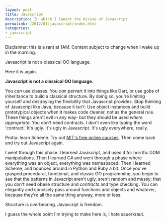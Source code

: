 ```yaml
---
layout: post
title: Javascript
description: In which I lament the misuse of Javascript
permalink: /2012/01/javascript/index.html
categories:
- javascript
---
```


Disclaimer: this is a rant at 1AM. Content subject to change when I wake up in
the morning.

Javascript is not a classical OO language.

Here it is again.

**Javascript is not a classical OO language.**

You *can* use classes. You *can* pervert it into things like Dart, or use
gobs of inheritance to build a classical structure. By doing so, you're
limiting yourself and destroying the flexibility that Javascript provides. Stop
thinking of Javascript like Java, because it isn't. Use object instances and
build prototypical objects when it makes code cleaner, not as the general rule.
These things aren't evil in any way- but they should be used *where appropriate.*
You don't need contracts. I don't even like typing the word 'contract.' It's
ugly. It's ugly in Javascript. It's ugly everywhere, really.

Protip: learn Scheme. Try out [MIT's free online courses](http://ocw.mit.edu/courses/electrical-engineering-and-computer-science/6-001-structure-and-interpretation-of-computer-programs-spring-2005/).
Then come back and try out Javascript again.

I went through this phase. I learned Javascript, and used it for horrific DOM
manipulations. Then I learned C# and went through a phase where everything was
an object, everything was namespaced. Then I learned Scheme, and bounced around
in Python and Ruby a bit. Once you've grasped procedural, functional, and
classic OO programming, you begin to see that the patterns in Javacript aren't
ugly, aren't random and messy; that you don't need obese structure and *contracts*
and type checking. You can elegantly and concisely pass around functions and
objects and whatever, because they're all the same thing anyway, more or less.

Structure is overbearing. Javascript is freedom.

I guess the whole point I'm trying to make here is, I hate sauerkraut.
